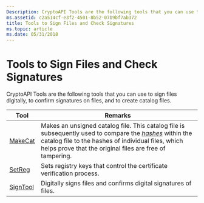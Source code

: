 ```yaml
---
Description: CryptoAPI Tools are the following tools that you can use to sign files digitally, to confirm signatures on files, and to create catalog files.
ms.assetid: c2a514cf-e3f2-4501-8b52-07b9bf7ab372
title: Tools to Sign Files and Check Signatures
ms.topic: article
ms.date: 05/31/2018
---
```


# Tools to Sign Files and Check Signatures

CryptoAPI Tools are the following tools that you can use to sign files digitally, to confirm signatures on files, and to create catalog files.



| Tool                     | Remarks                                                                                                                                                                                                                                                                            |
|--------------------------|------------------------------------------------------------------------------------------------------------------------------------------------------------------------------------------------------------------------------------------------------------------------------------|
| [MakeCat](makecat.md)   | Makes an unsigned catalog file. This catalog file is subsequently used to compare the [*hashes*](https://msdn.microsoft.com/en-us/library/ms721586(v=VS.85).aspx) within the catalog file to the hashes of individual files, which helps prove that the original files are free of tampering. |
| [SetReg](setreg.md)     | Sets registry keys that control the certificate verification process.                                                                                                                                                                                                              |
| [SignTool](signtool.md) | Digitally signs files and confirms digital signatures of files.                                                                                                                                                                                                                    |



 

 

 




